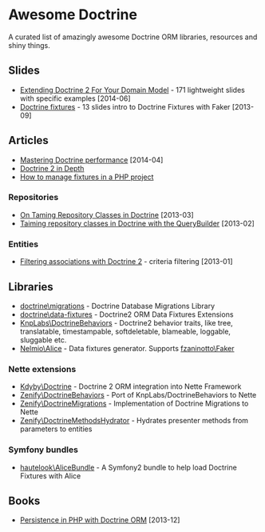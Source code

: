 # Awesome Doctrine

A curated list of amazingly awesome Doctrine ORM libraries, resources and shiny things.



## Slides

* [Extending Doctrine 2 For Your Domain Model](https://speakerdeck.com/player/50548d22bf73df0002051b1f) - 171 lightweight slides with specific examples [2014-06]
* [Doctrine fixtures](http://www.slideshare.net/bill16301/doctrine-fixtures) - 13 slides intro to Doctrine Fixtures with Faker [2013-09]



## Articles

* [Mastering Doctrine performance](http://labs.octivi.com/mastering-symfony2-performance-doctrine/) [2014-04]
* [Doctrine 2 in Depth](http://www.krueckeberg.org/notes/d2.html)
* [How to manage fixtures in a PHP project](http://www.theodo.fr/blog/2013/08/managing-fixtures/)


### Repositories

* [On Taming Repository Classes in Doctrine](http://www.whitewashing.de/2013/03/04/doctrine_repositories.html) [2013-03]
* [Taiming repository classes in Doctrine with the QueryBuilder](http://dev.imagineeasy.com/post/44139111915/taiming-repository-classes-in-doctrine-with-the) [2013-02]


### Entities

* [Filtering associations with Doctrine 2](http://www.boxuk.com/blog/filtering-associations-with-doctrine-2/) - criteria filtering [2013-01]



## Libraries

* [doctrine\migrations](https://github.com/doctrine/migrations) - Doctrine Database Migrations Library 
* [doctrine\data-fixtures](https://github.com/doctrine/data-fixtures) - Doctrine2 ORM Data Fixtures Extensions
* [KnpLabs\DoctrineBehaviors](https://github.com/KnpLabs/DoctrineBehaviors/) - Doctrine2 behavior traits, like tree, translatable, timestampable, softdeletable, blameable, loggable, sluggable etc.
* [Nelmio\Alice](https://github.com/nelmio/alice) - Data fixtures generator. Supports [fzaninotto\Faker](https://github.com/fzaninotto/Faker)


### Nette extensions

* [Kdyby\Doctrine](https://github.com/Kdyby/Doctrine) - Doctrine 2 ORM integration into Nette Framework
* [Zenify\DoctrineBehaviors](https://github.com/Zenify/DoctrineBehaviors) - Port of KnpLabs/DoctrineBehaviors to Nette
* [Zenify\DoctrineMigrations](https://github.com/Zenify/DoctrineMigrations) - Implementation of Doctrine Migrations to Nette 
* [Zenify\DoctrineMethodsHydrator](https://github.com/Zenify/DoctrineMethodsHydrator) - Hydrates presenter methods from parameters to entities


### Symfony bundles

* [hautelook\AliceBundle](https://github.com/hautelook/AliceBundle) - A Symfony2 bundle to help load Doctrine Fixtures with Alice



## Books

* [Persistence in PHP with Doctrine ORM](http://www.amazon.com/Persistence-PHP-Doctrine-K%C3%A9vin-Dunglas/dp/1782164103) [2013-12]
